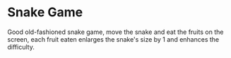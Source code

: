 # Snake Game

Good old-fashioned snake game, move the snake and eat the fruits on the screen, each fruit eaten enlarges the snake's
size by 1 and enhances the difficulty.